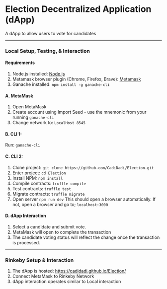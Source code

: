 # Election Decentralized Application (dApp)

A dApp to allow users to vote for candidates

---
### Local Setup, Testing, & Interaction

#### Requirements
1. Node.js installed: [Node.js](https://nodejs.org/en/)
2. Metamask browser plugin (Chrome, Firefox, Brave): [Metamask](https://metamask.io/)
3. Ganache installed: ```npm install -g ganache-cli```

#### A. MetaMask
1. Open MetaMask
2. Create account using Import Seed - use the mnemonic from your running ```ganache-cli```
3. Change network to: ```LocalHost 8545``` 

#### B. CLI 1: 
Run: ```ganache-cli```

#### C. CLI 2:
1. Clone project: ```git clone https://github.com/CadiDadi/Election.git```
2. Enter project: ```cd Election```
3. Install NPM: ```npm install```
4. Compile contracts: ```truffle compile```
5. Test contracts: ```truffle test```
6. Migrate contracts: ```truffle migrate```
7. Open server ```npm run dev```  This should open a browser automatically. If not, open a browser and go to; ```localhost:3000```

#### D. dApp Interaction

1. Select a candidate and submit vote.
2. MetaMask will open to complete the transaction
3. The candidate voting status will reflect the change once the transaction is processed.

---
### Rinkeby Setup & Interaction

1. The dApp is hosted:  https://cadidadi.github.io/Election/
2. Connect MetaMask to Rinkeby Network
3. dApp interaction operates similar to Local interaction

